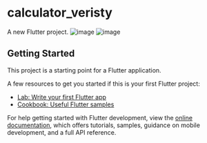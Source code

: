 # calculator_veristy

A new Flutter project.
![image](https://github.com/user-attachments/assets/1c7a4fcd-28d5-4d97-bef5-33a596528c62) ![image](https://github.com/user-attachments/assets/678c4466-2128-4437-ac2c-e8b6dd7617a5)



## Getting Started

This project is a starting point for a Flutter application.

A few resources to get you started if this is your first Flutter project:

- [Lab: Write your first Flutter app](https://docs.flutter.dev/get-started/codelab)
- [Cookbook: Useful Flutter samples](https://docs.flutter.dev/cookbook)

For help getting started with Flutter development, view the
[online documentation](https://docs.flutter.dev/), which offers tutorials,
samples, guidance on mobile development, and a full API reference.
